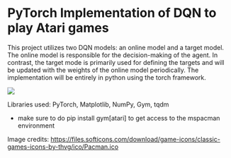 <h1>PyTorch Implementation of DQN to play Atari games</h1>

This project utilizes two DQN models: an online model and a target model. The online model is responsible for the decision-making of the agent. In contrast, the target mode is primarily used for defining the targets and will be updated with the weights of the online model periodically. The implementation will be entirely in python using the torch framework.

<img src="https://files.softicons.com/download/game-icons/classic-games-icons-by-thvg/ico/Pacman.ico">


Libraries used: PyTorch, Matplotlib, NumPy, Gym, tqdm

* make sure to do pip install gym[atari] to get access to the mspacman environment

Image credits: https://files.softicons.com/download/game-icons/classic-games-icons-by-thvg/ico/Pacman.ico





